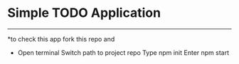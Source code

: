 # Simple TODO Application
______________________________________
*to check this app fork this repo and
* Open terminal 
Switch path to project repo
Type npm init 
Enter npm start

